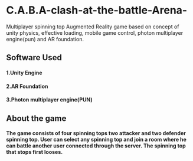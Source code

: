 # C.A.B.A-clash-at-the-battle-Arena-
Multiplayer spinning top Augmented Reality game based on concept of unity physics, effective loading, mobile game control, photon multiplayer engine(pun) and AR foundation.

## Software Used
#### 1.Unity Engine
#### 2.AR Foundation
#### 3.Photon multiplayer engine(PUN)

## About the game

#### The game consists of four spinning tops two attacker and two defender spinning top. User can select any spinning top and join a room where he can battle another user connected through the server. The spinning top that stops first looses. 
